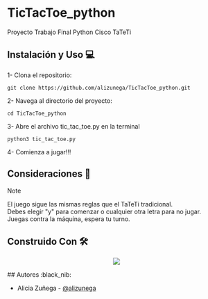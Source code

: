# TicTacToe_python

Proyecto Trabajo Final Python Cisco TaTeTi

## Instalación y Uso :computer:

1- Clona el repositorio:

`git clone https://github.com/alizunega/TicTacToe_python.git `

2- Navega al directorio del proyecto:

`cd TicTacToe_python`

3- Abre el archivo tic_tac_toe.py en la terminal

`python3 tic_tac_toe.py`

4- Comienza a jugar!!!

## Consideraciones :memo:

> [!NOTE]
>
> El juego sigue las mismas reglas que el TaTeTi tradicional.  
> Debes elegir "y" para comenzar o cualquier otra letra para no jugar.  
> Juegas contra la máquina, espera tu turno.

## Construido Con :hammer_and_wrench:

<p align="center">
  <a href="https://skillicons.dev">
    <img src="https://skillicons.dev/icons?i=py" />
  </a>
</p>
## Autores :black_nib:

- Alicia Zuñega - [@alizunega](https://github.com/alizunega)

